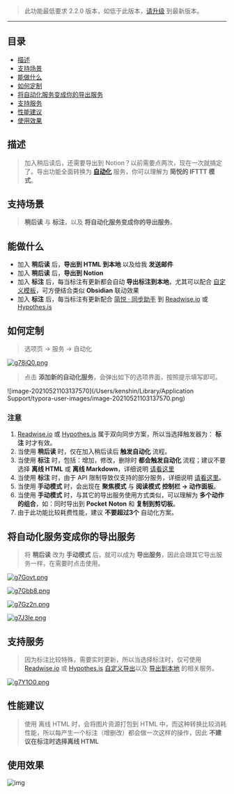 >  此功能最低要求 2.2.0 版本，如低于此版本，[请升级](http://ksria.com/simpread/) 到最新版本。

***

目录
---
- [描述](#描述)
- [支持场景](#支持场景)
- [能做什么](#能做什么)
- [如何定制](#如何定制)
- [将自动化服务变成你的导出服务](#将自动化服务变成你的导出服务)
- [支持服务](#支持服务)
- [性能建议](#性能建议)
- [使用效果](#使用效果)

## 描述

> 加入稍后读后，还需要导出到 Notion？以前需要点两次，现在一次就搞定了。导出功能全面转换为 [**自动化**](http://ksria.com/simpread/docs/#/服务?id=自动化) 服务，你可以理解为 **简悦的 IFTTT 模式**。

## 支持场景

> **稍后读** 与 **标注**，以及 **将自动化服务变成你的导出服务**。

## 能做什么

- 加入 **稍后读** 后，**导出到 HTML 到本地** 以及给我 **发送邮件**
- 加入 **稍后读** 后，**导出到 Notion**
- 加入 **标注** 后，每当标注有更新都会自动 **导出标注到本地**，尤其可以配合 [自定义模板](http://ksria.com/simpread/docs/#/定制化导出?id=Markdown)，可方便结合类似 **Obsidian** 联动效果
- 加入 **标注** 后，每当标注有更新配合 [简悦 · 同步助手](http://ksria.com/simpread/docs/#/Sync) 到 [Readwise.io](http://ksria.com/simpread/docs/#/自动化?id=Readwise) 或 [Hypothes.is](http://ksria.com/simpread/docs/#/自动化?id=hypothesis)

## 如何定制

> 选项页 → 服务 → 自动化

[![g78iQ0.png](https://z3.ax1x.com/2021/05/21/g78iQ0.png)](https://imgtu.com/i/g78iQ0)

> 点击 **添加新的自动化服务**，会弹出如下的选项界面，按照提示填写即可。

![image-20210521103137570](/Users/kenshin/Library/Application Support/typora-user-images/image-20210521103137570.png)

### 注意

1. [Readwise.io](http://ksria.com/simpread/docs/#/自动化?id=Readwise) 或 [Hypothes.is](http://ksria.com/simpread/docs/#/自动化?id=hypothesis) 属于双向同步方案，所以当选择触发器为： **标注** 时才有效。
2. 当使用 **稍后读** 时，仅在加入稍后读后 **触发自动化** 流程。
3. 当使用 **标注** 时，包括：增加，修改，删除时 **都会触发自动化** 流程；建议不要选择 **离线 HTML** 或 **离线 Markdown**，详细说明 [请看这里](自动化?id=性能建议)
4. 当使用 **标注** 时，由于 API 限制导致仅支持的部分服务，详细说明 [请看这里](http://ksria.com/simpread/docs/#/自动化?id=支持服务)。
5. 当使用 **手动模式** 时，会出现在 **聚焦模式** 与 **阅读模式** **控制栏 → 动作面板**。
6. 当使用 **手动模式** 时，与其它的导出服务使用方式类似，可以理解为 **多个动作的组合**，如：同时导出到 **Pocket** **Noton** 和 **复制到剪切板**。
7. 由于此功能比较耗费性能，建议 **不要超过3个** 自动化方案。

## 将自动化服务变成你的导出服务

> 将 **稍后读** 改为 **手动模式** 后，就可以成为 **导出服务**，因此会跟其它导出服务一样，在需要时点击使用。

[![g7Govt.png](https://z3.ax1x.com/2021/05/21/g7Govt.png)](https://imgtu.com/i/g7Govt)

[![g7Gbb8.png](https://z3.ax1x.com/2021/05/21/g7Gbb8.png)](https://imgtu.com/i/g7Gbb8)

[![g7Gz2n.png](https://z3.ax1x.com/2021/05/21/g7Gz2n.png)](https://imgtu.com/i/g7Gz2n)

[![g7J3Ie.png](https://z3.ax1x.com/2021/05/21/g7J3Ie.png)](https://imgtu.com/i/g7J3Ie)



## 支持服务

> 因为标注比较特殊，需要实时更新，所以当选择标注时，仅可使用 [Readwise.io](http://ksria.com/simpread/docs/#/自动化?id=Readwise) 或 [Hypothes.is](http://ksria.com/simpread/docs/#/自动化?id=hypothesis)  [自定义导出](定制化导出?id=自定义导出)以及 [导出到本地](保存到本地) 的相关服务。

[![g7Y1O0.png](https://z3.ax1x.com/2021/05/21/g7Y1O0.png)](https://imgtu.com/i/g7Y1O0)

## 性能建议

> 使用 离线 HTML 时，会将图片资源打包到 HTML 中，而这种转换比较消耗性能，所以每产生一个标注（增删改）都会做一次这样的操作，因此 **不建议在标注时选择离线 HTML**

## 使用效果

 ![img](https://z3.ax1x.com/2021/05/18/gfMxZ6.gif)